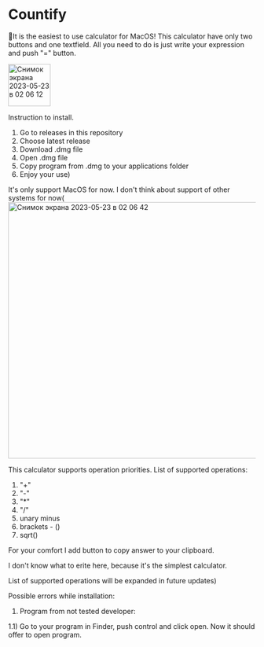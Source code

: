 # Countify
👋It is the easiest to use calculator for MacOS!
This calculator have only two buttons and one textfield. All you need to do is just write your expression and push "=" button.

<img width="86" alt="Снимок экрана 2023-05-23 в 02 06 12" src="https://github.com/egozhuk/Countify/assets/46131362/0bbbde2f-9444-43bb-9844-e67b65015084">

Instruction to install.
1) Go to releases in this repository
2) Choose latest release
3) Download .dmg file
4) Open .dmg file
5) Copy program from .dmg to your applications folder
6) Enjoy your use)

It's only support MacOS for now. I don't think about support of other systems for now(
<img width="522" alt="Снимок экрана 2023-05-23 в 02 06 42" src="https://github.com/egozhuk/Countify/assets/46131362/70d71a45-82f3-496a-982e-8e31cf71d673">

This calculator supports operation priorities. 
List of supported operations:
1) "+"
2) "-"
3) "*"
4) "/"
5) unary minus
6) brackets - ()
7) sqrt()

For your comfort I add button to copy answer to your clipboard.

I don't know what to erite here, because it's the simplest calculator.

List of supported operations will be expanded in future updates)

Possible errors while installation:
1) Program from not tested developer:

  1.1) Go to your program in Finder, push control and click open. Now it should offer to open program. 
